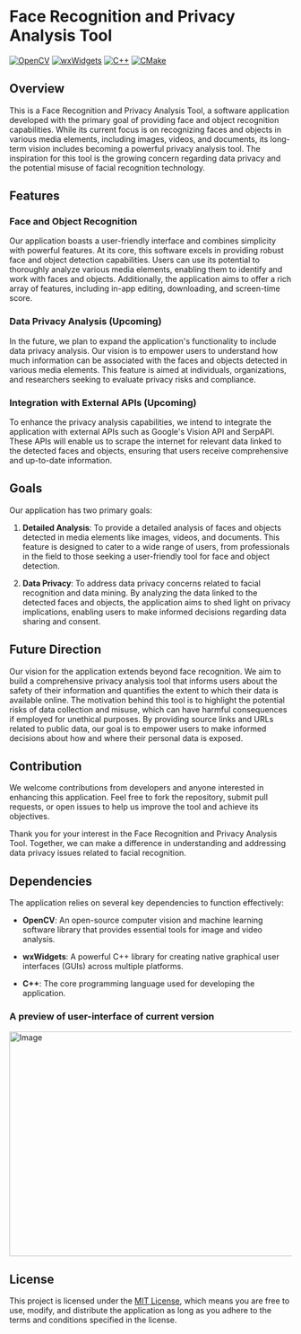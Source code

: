 # Face Recognition and Privacy Analysis Tool
[![OpenCV](https://img.shields.io/badge/OpenCV-%235C3EE8.svg?style=flat-square&logo=opencv&logoColor=white)](https://opencv.org/)
[![wxWidgets](https://img.shields.io/badge/wxWidgets-%238E76A7.svg?style=flat-square&logo=wxWidgets&logoColor=white)](https://www.wxwidgets.org/)
[![C++](https://img.shields.io/badge/C++-%2300599D.svg?style=flat-square&logo=c%2B%2B&logoColor=white)](https://isocpp.org/)
[![CMake](https://img.shields.io/badge/CMake-%23293D3D.svg?style=flat-square&logo=cmake&logoColor=white)](https://cmake.org/)

## Overview

This is a Face Recognition and Privacy Analysis Tool, a software application developed with the primary goal of providing face and object recognition capabilities. While its current focus is on recognizing faces and objects in various media elements, including images, videos, and documents, its long-term vision includes becoming a powerful privacy analysis tool. The inspiration for this tool is the growing concern regarding data privacy and the potential misuse of facial recognition technology.

## Features

### Face and Object Recognition

Our application boasts a user-friendly interface and combines simplicity with powerful features. At its core, this software excels in providing robust face and object detection capabilities. Users can use its potential to thoroughly analyze various media elements, enabling them to identify and work with faces and objects. Additionally, the application aims to offer a rich array of features, including in-app editing, downloading, and screen-time score.


### Data Privacy Analysis (Upcoming)

In the future, we plan to expand the application's functionality to include data privacy analysis. Our vision is to empower users to understand how much information can be associated with the faces and objects detected in various media elements. This feature is aimed at individuals, organizations, and researchers seeking to evaluate privacy risks and compliance.

### Integration with External APIs (Upcoming)

To enhance the privacy analysis capabilities, we intend to integrate the application with external APIs such as Google's Vision API and SerpAPI. These APIs will enable us to scrape the internet for relevant data linked to the detected faces and objects, ensuring that users receive comprehensive and up-to-date information.

## Goals

Our application has two primary goals:

1. **Detailed Analysis**: To provide a detailed analysis of faces and objects detected in media elements like images, videos, and documents. This feature is designed to cater to a wide range of users, from professionals in the field to those seeking a user-friendly tool for face and object detection.

2. **Data Privacy**: To address data privacy concerns related to facial recognition and data mining. By analyzing the data linked to the detected faces and objects, the application aims to shed light on privacy implications, enabling users to make informed decisions regarding data sharing and consent.

## Future Direction

Our vision for the application extends beyond face recognition. We aim to build a comprehensive privacy analysis tool that informs users about the safety of their information and quantifies the extent to which their data is available online. The motivation behind this tool is to highlight the potential risks of data collection and misuse, which can have harmful consequences if employed for unethical purposes. By providing source links and URLs related to public data, our goal is to empower users to make informed decisions about how and where their personal data is exposed.

## Contribution

We welcome contributions from developers and anyone interested in enhancing this application. Feel free to fork the repository, submit pull requests, or open issues to help us improve the tool and achieve its objectives.

Thank you for your interest in the Face Recognition and Privacy Analysis Tool. Together, we can make a difference in understanding and addressing data privacy issues related to facial recognition.

## Dependencies

The application relies on several key dependencies to function effectively:

- **OpenCV**: An open-source computer vision and machine learning software library that provides essential tools for image and video analysis.

- **wxWidgets**: A powerful C++ library for creating native graphical user interfaces (GUIs) across multiple platforms.

- **C++**: The core programming language used for developing the application.
  
### A preview of user-interface of current version
<img src="FaceRecognition/images/testimage_results.png" width="800" height="400" alt="Image">

## License

This project is licensed under the [MIT License](LICENSE), which means you are free to use, modify, and distribute the application as long as you adhere to the terms and conditions specified in the license.

